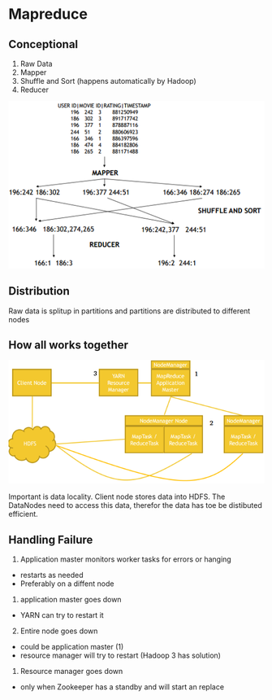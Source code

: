 # Mapreduce

## Conceptional

1. Raw Data
2. Mapper
3. Shuffle and Sort (happens automatically by Hadoop)
4. Reducer

![MapperReduce](../images/HadoopMapperReduce_conceptionally.png)

## Distribution

Raw data is splitup in partitions and partitions are distributed to different nodes

## How all works together
![oveview](../images/OverviewMapReduceMasterNodes.png)

Important is data locality. Client node stores data into HDFS. The DataNodes need to access this data, therefor the data has toe be distibuted efficient.

## Handling Failure

1. Application master monitors worker tasks for errors or hanging

- restarts as needed
- Preferably on a diffent node

1. application master goes down

- YARN can try to restart it

2. Entire node goes down

- could be application master (1)
- resource manager will try to restart (Hadoop 3 has solution)

1. Resource manager goes down

- only when Zookeeper has a standby and will start an replace

